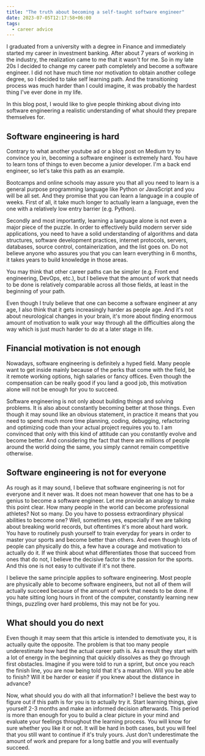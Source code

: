 ```yaml
---
title: "The truth about becoming a self-taught software engineer"
date: 2023-07-05T12:17:58+06:00
tags:
  - career advice
---
```


I graduated from a university with a degree in Finance and immediately started my career in investment banking. After about 7 years of working in the industry, the realization came to me that it wasn't for me. So in my late 20s I decided to change my career path completely and become a software engineer. I did not have much time nor motivation to obtain another college degree, so I decided to take self learning path. And the transitioning process was much harder than I could imagine, it was probably the hardest thing I've ever done in my life.

In this blog post, I would like to give people thinking about diving into software engineering a realistic understanding of what should they prepare themselves for.

## Software engineering is hard

Contrary to what another youtube ad or a blog post on Medium try to convince you in, becoming a software engineer is extremely hard. You have to learn tons of things to even become a junior developer. I'm a back end engineer, so let's take this path as an example.

Bootcamps and online schools may assure you that all you need to learn is a general purpose programming language like Python or JavaScript and you will be all set. And they promise that you can learn a language in a couple of weeks. First of all, it take much longer to actually learn a language, even the one with a relatively low entry barrier (e.g. Python).

Secondly and most importantly, learning a language alone is not even a major piece of the puzzle. In order to effectively build modern server side applications, you need to have a solid understanding of algorithms and data structures, software development practices, internet protocols, servers, databases, source control, containerization, and the list goes on. Do not believe anyone who assures you that you can learn everything in 6 months, it takes years to build knowledge in those areas.

You may think that other career paths can be simpler (e.g. Front end engineering, DevOps, etc.), but I believe that the amount of work that needs to be done is relatively comparable across all those fields, at least in the beginning of your path.

Even though I truly believe that one can become a software engineer at any age, I also think that it gets increasingly harder as people age. And it's not about neurological changes in your brain, it's more about finding enormous amount of motivation to walk your way through all the difficulties along the way which is just much harder to do at a later stage in life.

## Financial motivation is not enough

Nowadays, software engineering is definitely a hyped field. Many people want to get inside mainly because of the perks that come with the field, be it remote working options, high salaries or fancy offices. Even though the compensation can be really good if you land a good job, this motivation alone will not be enough for you to succeed.

Software engineering is not only about building things and solving problems. It is also about constantly becoming better at those things. Even though it may sound like an obvious statement, in practice it means that you need to spend much more time planning, coding, debugging, refactoring and optimizing code than your actual project requires you to. I am convinced that only with this kind of attitude can you constantly evolve and become better. And considering the fact that there are millions of people around the world doing the same, you simply cannot remain competitive otherwise.

## Software engineering is not for everyone

As rough as it may sound, I believe that software engineering is not for everyone and it never was. It does not mean however that one has to be a genius to become a software engineer. Let me provide an analogy to make this point clear. How many people in the world can become professional athletes? Not so many. Do you have to possess extraordinary physical abilities to become one? Well, sometimes yes, especially if we are talking about breaking world records, but oftentimes it's more about hard work. You have to routinely push yourself to train everyday for years in order to master your sports and become better than others. And even though lots of people can physically do this, a few have a courage and motivation to actually do it. If we think about what differentiates those that succeed from ones that do not, I believe the decisive factor is the passion for the sports. And this one is not easy to cultivate if it's not there.

I believe the same principle applies to software engineering. Most people are physically able to become software engineers, but not all of them will actually succeed because of the amount of work that needs to be done. If you hate sitting long hours in front of the computer, constantly learning new things, puzzling over hard problems, this may not be for you.

## What should you do next

Even though it may seem that this article is intended to demotivate you, it is actually quite the opposite. The problem is that too many people underestimate how hard the actual career path is. As a result they start with a lot of energy in the beginning that quickly dissolves as they go through first obstacles. Imagine if you were told to run a sprint, but once you reach the finish line, you are now being told that it's a marathon. Will you be able to finish? Will it be harder or easier if you knew about the distance in advance?

Now, what should you do with all that information? I believe the best way to figure out if this path is for you is to actually try it. Start learning things, give yourself 2-3 months and make an informed decision afterwards. This period is more than enough for you to build a clear picture in your mind and evaluate your feelings throughout the learning process. You will know for sure whether you like it or not. It will be hard in both cases, but you will feel that you still want to continue if it's truly yours. Just don't underestimate the amount of work and prepare for a long battle and you will eventually succeed.
